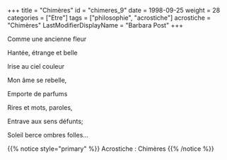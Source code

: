+++
title = "Chimères"
id = "chimeres_9"
date = 1998-09-25
weight = 28
categories = ["Etre"]
tags = ["philosophie", "acrostiche"]
acrostiche = "Chimères"
LastModifierDisplayName = "Barbara Post"
+++

Comme une ancienne fleur

Hantée, étrange et belle

Irise au ciel couleur

Mon âme se rebelle,

Emporte de parfums

Rires et mots, paroles,

Entrave aux sens défunts;

Soleil berce ombres folles...

{{% notice style="primary" %}}
Acrostiche : Chimères
{{% /notice %}}
